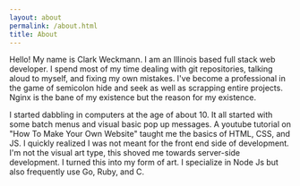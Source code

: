 ```yaml
---
layout: about
permalink: /about.html
title: About
---
```

Hello! My name is Clark Weckmann. I am an Illinois based full stack web developer. I spend most of my time dealing with git repositories, talking aloud to myself, and fixing my own mistakes. I've become a professional in the game of semicolon hide and seek as well as scrapping entire projects. Nginx is the bane of my existence but the reason for my existence.

I started dabbling in computers at the age of about 10. It all started with some batch menus and visual basic pop up messages. A youtube tutorial on "How To Make Your Own Website" taught me the basics of HTML, CSS, and JS. I quickly realized I was not meant for the front end side of development. I'm not the visual art type, this shoved me towards server-side development. I turned this into my form of art. I specialize in Node Js but also frequently use Go, Ruby, and C.